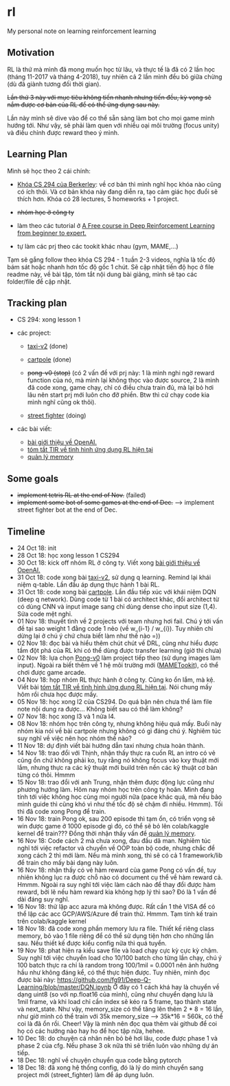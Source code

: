 # rl
My personal note on learning reinforcement learning


## Motivation

RL là thứ mà mình đã mong muốn học từ lâu, và thực tế là đã có 2 lần học (tháng 11-2017 và tháng 4-2018), tuy nhiên cả 2 lần mình đều bỏ giữa chừng (dù đã giành tương đối thời gian).

~~Lần thứ 3 này với mục tiêu không tiến nhanh nhưng tiến đều, kỳ vọng sẽ nắm được cơ bản của RL để có thể ứng dụng sau này.~~

Lần này mình sẽ dive vào để co thể sẵn sàng làm bot cho mọi game mình hướng tới. Như vậy, sẽ phải làm quen với nhiều oại môi trường (focus unity) và điều chỉnh được reward theo ý mình.

## Learning Plan

Mình sẽ học theo 2 cái chính:

+ [Khóa CS 294 của Berkerley](http://rail.eecs.berkeley.edu/deeprlcourse/): về cơ bản thì mình nghĩ học khóa nào cũng có ích thôi. Và cơ bản khóa này đang diễn ra, tạo cảm giác học đuổi sẽ thích hơn. Khóa có 28 lectures, 5 homeworks + 1 project.

+ ~~nhóm học ở công ty~~

+ làm theo các tutorial ở [A Free course in Deep Reinforcement Learning from beginner to expert.
](https://simoninithomas.github.io/Deep_reinforcement_learning_Course/)

+ tự làm các prj theo các tookit khác nhau (gym, MAME,...)

Tạm sẽ gắng follow theo khóa CS 294 - 1 tuần 2-3 videos, nghĩa là tốc độ bám sát hoặc nhanh hơn tốc độ gốc 1 chút. Sẽ cập nhật tiến độ học ở file readme này, về bài tập, tóm tắt nội dung bài giảng, mình sẽ tạo các folder/file để cập nhật.

## Tracking plan

+ CS 294: xong lesson 1
+ các project: 
    
    + [taxi-v2](https://github.com/Tulip4attoo/rl/tree/master/f-class/taxi-v2) (done)

    + [cartpole](https://github.com/Tulip4attoo/rl/tree/master/f-class/cartpole) (done)

    + ~~pong-v0 (stop)~~ (có 2 vấn đề với prj này: 1 là mình nghi ngờ reward function của nó, mà mình lại không thọc vào được source, 2 là mình đã code xong, game chạy, chỉ có điều chưa train đủ, mà lại bỏ hơi lâu nên start prj mới luôn cho đỡ phiền. Btw thì cứ chạy code kia mình nghĩ cũng ok thôi).

    + [street fighter](https://github.com/Tulip4attoo/rl/tree/master/f-class/street_fighter) (doing)
+ các bài viết:

    + [bài giới thiệu về OpenAI.](https://tulip4attoo.github.io/blog/lam-quen-openai-gym/)
    + [tóm tắt TIR về tình hình ứng dụng RL hiện tại](https://tulip4attoo.github.io/blog/tir-rl-hard/)
    + [quản lý memory](https://tulip4attoo.github.io/blog/til-manage-memory-in-rl/)

## Some goals

- ~~implement tetris RL at the end of Nov.~~ (failed)
- ~~implement some bot of some games at the end of Dec.~~ --> implement street fighter bot at the end of Dec.

## Timeline

- 24 Oct 18: init
- 28 Oct 18: học xong lesson 1 CS294
- 30 Oct 18: kick off nhóm RL ở công ty. Viết xong [bài giới thiệu về OpenAI.](https://tulip4attoo.github.io/blog/lam-quen-openai-gym/)
- 31 Oct 18: code xong bài [taxi-v2](https://github.com/Tulip4attoo/rl/tree/master/f-class/taxi-v2), sử dụng q learning. Remind lại khái niệm q-table. Lần đầu áp dụng thực hành 1 bài RL.
- 31 Oct 18: code xong bài [cartpole](https://github.com/Tulip4attoo/rl/tree/master/f-class/cartpole). Lần đầu tiếp xúc với khái niệm DQN (deep q network). Dùng code từ 1 bài có architect khác, đổi architect từ có dùng CNN và input image sang chỉ dùng dense cho input size (1,4). Sửa code mệt nghỉ.
- 01 Nov 18: thuyết tình về 2 projects với team nhưng hơi fail. Chú ý tới vấn đề tại sao weight 1 đằng code 1 nẻo (về w_{i-1} / w_{i}). Tuy nhiên chỉ dừng lại ở chú ý chứ chưa biết làm như thế nào =))
- 02 Nov 18: đọc bài và hiểu thêm chút chút về DRL, cũng như hiểu được tầm đột phá của RL khi có thể dùng được transfer learning (giờ thì chưa)
- 02 Nov 18: lựa chọn [Pong-v0](https://gym.openai.com/envs/Pong-v0/) làm project tiếp theo (sử dụng images làm input). Ngoài ra biết thêm về 1 hệ môi trường mới ([MAMETookit](https://github.com/M-J-Murray/MAMEToolkit)), có thể chơi được game arcade. 
- 04 Nov 18: họp nhóm RL thực hành ở công ty. Cũng ko ổn lắm, mà kệ. Viết bài [tóm tắt TIR về tình hình ứng dụng RL hiện tại](https://tulip4attoo.github.io/blog/tir-rl-hard/). Nói chung mấy hôm rồi chưa học được mấy.
- 05 Nov 18: học xong l2 của CS294. Do quá bận nên chưa thể làm file note nội dung ra được... Không biết sau có thể làm không?
- 07 Nov 18: học xong l3 và 1 nửa l4. 
- 08 Nov 18: nhóm học trên công ty, nhưng không hiệu quả mấy. Buổi này nhóm kia nói về bài cartpole nhưng không có gì đáng chú ý. Nghiêm túc suy nghĩ về việc nên học nhóm thế nào?
- 11 Nov 18: dự định viết bài hướng dẫn taxi nhưng chưa hoàn thành.
- 14 Nov 18: trao đổi với Thịnh, nhận thấy thực ra cuốn RL an intro có vẻ cũng ổn chứ không phải ko, tuy rằng nó không focus vào kxy thuật mới lắm, nhưng thực ra các kỹ thuật mới build trên nền các kỹ thuật cơ bản từng có thôi. Hmmm
- 15 Nov 18: trao đổi với anh Trung, nhận thêm được động lực cũng như phương hướng làm. Hôm nay nhóm học trên công ty hoãn. Mình đang tính tới việc không học cùng mọi người nữa (pace khác quá, mà nếu bảo mình guide thì cũng khó vì như thế tốc độ sẽ chậm đi nhiều. Hmmm). Tối thì đã code xong Pong để train.
- 16 Nov 18: train Pong ok, sau 200 episode thì tạm ổn, có triển vọng sẽ win được game ở 1000 episode gì đó, có thể sẽ bỏ lên colab/kaggle kernel để train??? Đồng thời nhận thấy vấn đề [quản lý memory](https://tulip4attoo.github.io/blog/til-manage-memory-in-rl/). 
- 16 Nov 18: Code cách 2 mà chưa xong, đau đầu dã man. Nghiêm túc nghĩ tới việc refactor và chuyển về OOP toàn bộ code, nhưng chắc để xong cách 2 thì mới làm. Nếu mà mình xong, thì sẽ có cả 1 framework/lib để train cho mấy bài dạng này luôn.
- 16 Nov 18: nhận thấy có vẻ hàm reward của game Pong có vấn đề, tuy nhiên không lục ra được chỗ nào có document cụ thể về hàm reward cả. Hmmm. Ngoài ra suy nghĩ tới việc làm cách nào để thay đổi được hàm reward, bởi lẽ nếu hàm reward kia không hợp lý thì sao? Đó là 1 vấn đề dài đáng suy nghĩ.
- 16 Nov 18: thử lập acc azura mà không được. Rất cần 1 thẻ VISA để có thể lập các acc GCP/AWS/Azure để train thử. Hmmm. Tạm tính kế train trên colab/kaggle kernel
- 18 Nov 18: đã code xong phần memory lưu ra file. Thiết kế riêng class memory, bỏ vào 1 file riêng để có thể sử dụng tiện hơn cho những lần sau. Nếu thiết kế được kiểu config nữa thì quá tuyển.
- 19 Nov 18: phat hiện ra kiểu save file và load chạy cực kỳ cực kỳ chậm. Suy nghĩ tới việc chuyển load cho 10/100 batch cho từng lần chạy, chú ý 100 batch thực ra chỉ là random trong 100/1mil = 0.0001 nên ảnh hưởng hầu như không đáng kể, có thể thực hiện được. Tuy nhiên, mình đọc được bài này: https://github.com/fg91/Deep-Q-Learning/blob/master/DQN.ipynb Ở đây có 1 cách khá hay là chuyển về dạng uint8 (so với np.float16 của mình), cũng như chuyển dạng lưu là 1mil frame, và khi load chỉ cần index sẽ kéo ra 5 frame, tạo thành state và next_state. Như vậy, memory_size có thể tăng lên thêm 2 * 8 = 16 lần, như giờ mình có thể train với 35k memory_size --> 35k*16 = 560k, có thể coi là đã ổn rồi. Cheer! Vậy là mình nên đọc qua thêm vài github để coi họ có các hướng nào hay ho để học tập nữa, hehee.
- 10 Dec 18: do chuyện cá nhân nên bỏ bê hơi lâu, code được phase 1 và phase 2 của cfg. Nếu phase 3 ok nữa thì sẽ triển luôn vào những dự án tiếp.
- 18 Dec 18: nghĩ về chuyện chuyển qua code bằng pytorch
- 18 Dec 18: đã xong hệ thống config, đó là lý do mình chuyển sang project mới (street_fighter) làm để áp dụng luôn.

